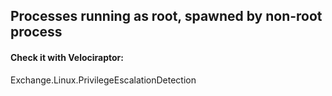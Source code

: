 ## Processes running as root, spawned by non-root process
#### Check it with Velociraptor:
Exchange.Linux.PrivilegeEscalationDetection